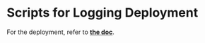 # Scripts for Logging Deployment

For the deployment, refer to **[the doc](../../08setupLogging.md)**.
